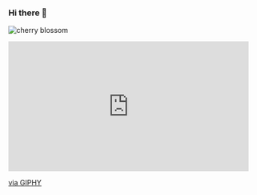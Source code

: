 ### Hi there 👋


![cherry blossom](https://github.com/hoshikuro22/hoshikuro22/assets/89105589/adcaed9a-8ae7-4099-ad9e-b089c575b7b8)
<iframe src="https://giphy.com/embed/NKicvKt6iisXS" width="480" height="259" frameBorder="0" class="giphy-embed" allowFullScreen></iframe><p><a href="https://giphy.com/gifs/cherry-blossom-NKicvKt6iisXS">via GIPHY</a></p>

<!--
**hoshikuro22/hoshikuro22** is a ✨ _special_ ✨ repository because its `README.md` (this file) appears on your GitHub profile.

Here are some ideas to get you started:

- 🔭 I’m currently working on ...
- 🌱 I’m currently learning ...
- 👯 I’m looking to collaborate on ...
- 🤔 I’m looking for help with ...
- 💬 Ask me about ...
- 📫 How to reach me: ...
- 😄 Pronouns: ...
- ⚡ Fun fact: ...
-->
